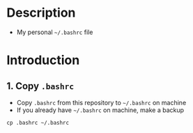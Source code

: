 # Description
- My personal `~/.bashrc` file

# Introduction
## 1. Copy `.bashrc`
- Copy `.bashrc` from this repository to `~/.bashrc` on machine
- If you already have `~/.bashrc` on machine, make a backup

```
cp .bashrc ~/.bashrc
```


